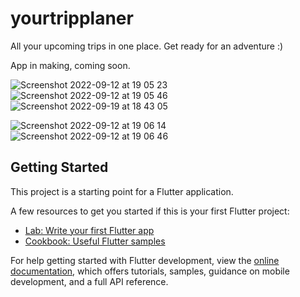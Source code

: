 # yourtripplaner

All your upcoming trips in one place. Get ready for an adventure :)

App in making, coming soon. 


![Screenshot 2022-09-12 at 19 05 23](https://user-images.githubusercontent.com/101131441/190230866-64dd5c53-4f11-42a5-ab64-ba791147c19e.png)
![Screenshot 2022-09-12 at 19 05 46](https://user-images.githubusercontent.com/101131441/190230966-174e3b29-6916-4113-bf48-a1d468a6a796.png)
![Screenshot 2022-09-19 at 18 43 05](https://user-images.githubusercontent.com/101131441/191330991-6c1de860-9e50-41ac-8cd4-1471ed6fc217.png)


![Screenshot 2022-09-12 at 19 06 14](https://user-images.githubusercontent.com/101131441/190230979-4dccae24-2dd9-46f9-8580-18bf04627a97.png)
![Screenshot 2022-09-12 at 19 06 46](https://user-images.githubusercontent.com/101131441/190231007-efb4527a-19fb-4e74-affa-a82b74e4fdbd.png)


## Getting Started

This project is a starting point for a Flutter application.

A few resources to get you started if this is your first Flutter project:

- [Lab: Write your first Flutter app](https://docs.flutter.dev/get-started/codelab)
- [Cookbook: Useful Flutter samples](https://docs.flutter.dev/cookbook)

For help getting started with Flutter development, view the
[online documentation](https://docs.flutter.dev/), which offers tutorials,
samples, guidance on mobile development, and a full API reference.
